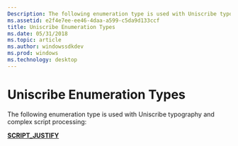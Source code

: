 ```yaml
---
Description: The following enumeration type is used with Uniscribe typography and complex script processing
ms.assetid: e2f4e7ee-ee46-4daa-a599-c5da9d133ccf
title: Uniscribe Enumeration Types
ms.date: 05/31/2018
ms.topic: article
ms.author: windowssdkdev
ms.prod: windows
ms.technology: desktop
---
```


# Uniscribe Enumeration Types

The following enumeration type is used with Uniscribe typography and complex script processing:

[**SCRIPT\_JUSTIFY**](/windows/win32/Usp10/ne-usp10-tag_script_justify?branch=master)

 

 



